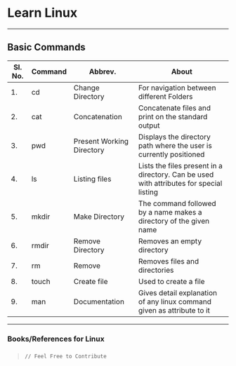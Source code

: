 # Learn Linux
<hr>

## Basic Commands



|Sl. No.|Command|Abbrev.|About|
|-|-|-|-|
|1.|cd|Change Directory|For navigation between different Folders |
|2.|cat|Concatenation|Concatenate files and print on the standard output |
|3.|pwd|Present Working Directory|Displays the directory path where the user is currently positioned |
|4.|ls|Listing files|Lists the files present in a directory. Can be used with attributes for special listing |
|5.|mkdir|Make Directory|The command followed by a name makes a directory of the given name |
|6.|rmdir|Remove Directory|Removes an empty directory |
|7.|rm|Remove|Removes files and directories |
|8.|touch|Create file|Used to create a file |
|9.|man|Documentation|Gives detail explanation of any linux command given as attribute to it |



<hr>

### Books/References for Linux

### 

> ```
> // Feel Free to Contribute
> ```
